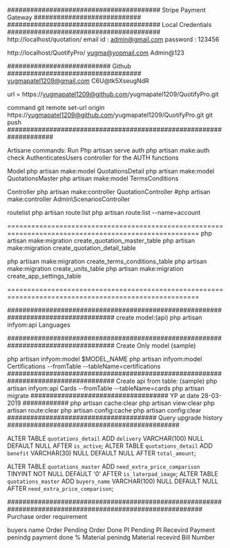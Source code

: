 ######################################## Stripe Payment Gateway ############################
######################################## Local Credentials ########################################
http://localhost/quotation/
email id : admin@gmail.com
password : 123456

http://localhost/QuotifyPro/
yugma@yopmail.com
Admin@123


########################### Github  ###################################
yugmapatel1209@gmail.com
C6U@tk5XseugNdR

url = https://yugmapatel1209@github.com/yugmapatel1209/QuotifyPro.git

command 
git remote set-url origin https://yugmapatel1209@github.com/yugmapatel1209/QuotifyPro.git
git push
####################################################################

Artisane commands:
Run
Php artisan serve
auth
php artisan make:auth
check
AuthenticatesUsers controller for the AUTH functions

Model
php artisan make:model QuotationsDetail
php artisan make:model QuotationsMaster
php artisan make:model TermsConditions

Controller
php artisan make:controller QuotationController
#php artisan make:controller Admin\ScenariosController

routelist
php artisan route:list
php artisan route:list --name=account

======================================================================================================
php artisan make:migration create_quotation_master_table
php artisan make:migration create_quotation_detail_table

php artisan make:migration create_terms_conditions_table
php artisan make:migration create_units_table
php artisan make:migration create_app_settings_table

======================================================================================================

####################################################################################
create model:(api)
php artisan infyom:api Languages

####################################################################################
Create Only model (sample)

php artisan infyom:model $MODEL_NAME
php artisan infyom:model Certifications --fromTable --tableName=certifications
####################################################################################
Create api from table: (sample)
php artisan infyom:api Cards --fromTable --tableName=cards
php artisan migrate
#################################### YP at date 28-03-2019 ############
php artisan cache:clear
php artisan view:clear
php artisan route:clear
php artisan config:cache
php artisan config:clear
####################################### Query upgrade history #############################################

ALTER TABLE `quotations_detail` ADD `delivery` VARCHAR(100) NULL DEFAULT NULL AFTER `is_active`;
ALTER TABLE `quotations_detail` ADD `benefit` VARCHAR(30) NULL DEFAULT NULL AFTER `total_amount`;

ALTER TABLE `quotations_master` ADD `need_extra_price_comparison` TINYINT NOT NULL DEFAULT '0' AFTER `is_laterpad_image`;
ALTER TABLE `quotations_master` ADD `buyers_name` VARCHAR(100) NULL DEFAULT NULL AFTER `need_extra_price_comparison`;



###########################################################################################################
Purchase order requirement



buyers name
Order Pending
Order Done
PI Pending
PI Recevird
Payment penindg
payment done %
Material penindg
Material recevird
Bill Number
